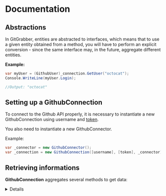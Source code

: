# Documentation

## Abstractions
In GitGrabber, entities are abstracted to interfaces, which means that to use a given entity obtained from a method, 
you will have to perform an explicit conversion - since the same interface may, in the future, aggregate different entities.

**Example:**

```csharp
var myUser = (GithubUser)_connection.GetUser("octocat");
Console.WriteLine(myUser.Login);

//Output: "octocat"
```

## Setting up a GithubConnection
To connect to the Github API properly, it is necessary to instantiate a new GithubConnection using username and
[token](https://docs.github.com/en/authentication/keeping-your-account-and-data-secure/creating-a-personal-access-token).

You also need to instantiate a new GithubConnector.

Example:

```csharp
var _connector = new GithubConnector();
var _connection = new GithubConnection([username], [token], _connector);
```

## Retrieving informations
**GithubConnection** aggregates several methods to get data:

<details>

```csharp
(GithubUser) connection.GetUser(string username)
(GithubUser) await connection.GetUserAsync(string username)
```

```csharp
(List<GithubUser>) connection.GetUserFollowers(string username)
(List<GithubUser>) await connection.GetUserFollowersAsync(string username)
```

```csharp
(List<GithubUser>) connection.GetUserFollowing(string username)
(List<GithubUser>) await connection.GetUserFollowingAsync(string username)
```

```csharp
(List<GithubRepository>) connection.GetUserRepositories(string username)
(List<GithubRepository>) await connection.GetUserRepositoriesAsync(string username)
```

```csharp
(List<GithubOrganization>) connection.GetUserOrganizations(string username)
(List<GithubOrganization>) await connection.GetUserOrganizationsAsync(string username)
```

```csharp
(GithubOrganization) connection.GetOrganization(string organization)
(GithubOrganization) await connection.GetOrganizationAsync(string organization)
```

```csharp
(List<GithubRepository>) connection.GetOrganizationRepositories(string organization)
(List<GithubRepository>) await connection.GetOrganizationRepositoriesAsync(string organization)
```

```csharp
(GithubGist) connection.GetGist(long id)
(GithubGist) await connection.GetGistAsync(long id)
```

```csharp
(GithubRepository) connection.GetRepository(string ownerUsername, string repositoryName)
(GithubRepository) await connection.GetRepositoryAsync(string ownerUsername, string repositoryName)
```

```csharp
(List<GithubCommit>) connection.GetRepositoryCommits(string ownerUsername, string repositoryName)
(List<GithubCommit>) await connection.GetRepositoryCommitsAsync(string ownerUsername, string repositoryName)
```

```csharp
(GithubEmojis) connection.GetEmojis()
(GithubEmojis) await connection.GetEmojisAsync()
```
</details>
